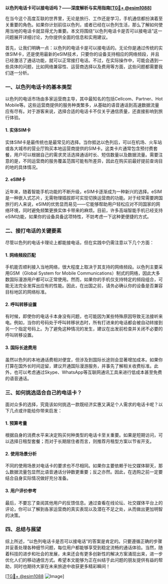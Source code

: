 **以色列电话卡可以接电话吗？——深度解析与实用指南[[TG💪+ @esim1088](https://t.me/s/esim1088)]**

在当今这个高度互联的世界里，无论是旅行、工作还是学习，手机通信都扮演着至关重要的角色。如果你计划前往以色列，或者已经在以色列生活，那么了解如何使用当地的电话卡就显得尤为重要。本文将围绕“以色列电话卡是否可以接电话”这一问题展开详细讨论，为你提供全面的信息和实用建议。

首先，让我们明确一点：以色列的电话卡是可以接电话的。无论你是通过传统的实体SIM卡，还是使用最新的eSIM技术，只要你的设备支持相应的网络频段，并且已经激活了通话功能，就可以正常接打电话。不过，在实际操作中，可能会遇到一些具体的问题，比如网络兼容性、运营商选择以及费用等方面，这些问题都需要我们逐一分析。

### 一、以色列电话卡的基本类型

以色列的电话市场由多家运营商主导，其中最知名的包括Cellcom、Partner、Hot Mobile等。这些运营商提供的服务种类繁多，从基础的语音通话到高速数据流量应有尽有。对于游客来说，选择合适的电话卡不仅关乎通信质量，还直接影响到旅行体验。

#### 1. 实体SIM卡
实体SIM卡是最传统也是最常见的选择。当你抵达以色列后，可以在机场、火车站或各大城市的营业厅购买本地运营商提供的SIM卡。这类卡片通常包含预付费套餐，用户可以根据自己的需求灵活选择通话时长、短信数量以及数据流量。需要注意的是，不同运营商的服务覆盖范围可能有所差异，因此在购买前最好提前查询目的地的具体情况。

#### 2. eSIM卡
近年来，随着智能手机功能的不断升级，eSIM卡逐渐成为一种新兴的选择。eSIM是一种嵌入式芯片，无需物理插拔即可实现切换运营商的功能。对于经常需要跨国旅行的人来说，eSIM的优势显而易见——它能够帮助用户轻松应对不同国家的网络环境，同时避免频繁更换实体卡带来的麻烦。目前，许多高端智能手机已经支持eSIM功能，如果你的设备具备这项特性，不妨考虑一下这种更便捷的方式。

### 二、接打电话的关键要素

尽管以色列的电话卡理论上都能接电话，但在实践中仍需注意以下几个方面：

#### 1. 网络频段匹配
手机能否顺利接入当地网络，很大程度上取决于其支持的网络频段。以色列主要采用GSM（Global System for Mobile Communications）制式的网络，因此大多数国际漫游用户都可以正常使用。然而，如果你的手机仅支持特定的频段组合，可能无法完全发挥出应有的性能。因此，在出国之前，请务必确认你的设备是否兼容目标地区的网络标准。

#### 2. 呼叫转移设置
有时候，即使你的电话卡本身没有问题，也可能因为某些特殊原因导致无法接听来电。例如，当你的号码处于呼叫转移状态时，所有打进来的电话都会被自动转接到另一个指定号码上。为了避免这种情况的发生，建议在出发前检查并关闭不必要的呼叫转移设置。

#### 3. 国际长途费用
虽然以色列的本地通话费相对便宜，但涉及到国际长途则会显著增加成本。如果你打算在国外长时间逗留，建议开通国际漫游服务，并事先了解相关收费标准。此外，也可以考虑通过Skype、WhatsApp等互联网通讯工具来进行低成本甚至免费的语音通话。

### 三、如何挑选适合自己的电话卡？

面对众多的选择，究竟该如何挑选一款既经济实惠又满足个人需求的电话卡呢？以下几点或许能给你带来启发：

#### 1. 预算考量
根据自身的消费水平来决定购买何种类型的电话卡至关重要。如果是短期访问，可以选择日租型套餐；而对于长期居住者而言，则推荐月租型方案以节省开支。

#### 2. 使用场景分析
不同的使用场景对电话卡的要求也不尽相同。如果你主要依赖于社交媒体聊天，那么数据流量包显然比语音通话分钟数更重要；反之亦然。因此，在选购之前一定要结合自身实际情况做好充分准备。

#### 3. 用户评价参考
最后，不要忘了查阅其他用户的反馈信息。通过查看在线论坛、社交媒体平台上的评论，你可以了解到各家运营商的真实表现以及潜在不足之处，从而做出更加明智的决策。

### 四、总结与展望

综上所述，“以色列电话卡是否可以接电话”的答案是肯定的。只要遵循正确的步骤并妥善处理各种细节问题，每位用户都能够享受到稳定流畅的通话体验。当然，随着科技的进步和社会的发展，未来还会有更多创新性的解决方案涌现出来，进一步优化人们的移动通信方式。希望本文能够为正在纠结于此问题的朋友提供有益的帮助，同时也期待大家在未来旅途中收获更多精彩瞬间！

[[TG💪+ @esim1088](https://t.me/s/esim1088) ![Image](https://i.postimg.cc/4NQfJmqS/Snipaste-2025-05-13-00-14-12.png)]